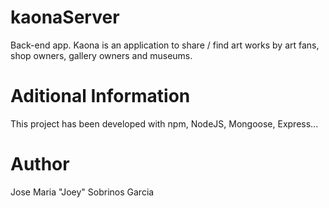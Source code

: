 # kaonaServer
Back-end app. Kaona is an application to share / find art works by art fans, shop owners, gallery owners and museums.

# Aditional Information

This project has been developed with npm, NodeJS, Mongoose, Express...

# Author

Jose Maria "Joey" Sobrinos Garcia
